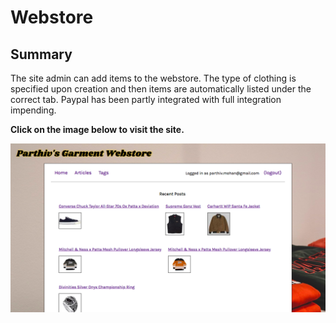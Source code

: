 # Webstore

## Summary

The site admin can add items to the webstore. The type of clothing is specified upon creation and then items are automatically listed under the correct tab. Paypal has been partly integrated with full integration impending.

**Click on the image below to visit the site.**

[![screenshot](webstore.png)](https://parthiv-blogger.herokuapp.com/)

